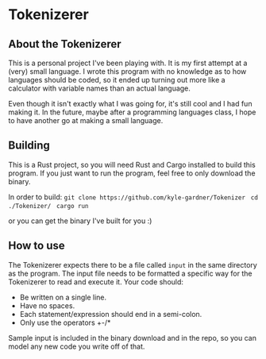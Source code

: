 # Tokenizerer
## About the Tokenizerer
This is a personal project I've been playing with. It is my first attempt at a (very) small language. I wrote this program with no knowledge as to how languages should be coded, so it ended up turning out more like a calculator with variable names than an actual language.

Even though it isn't exactly what I was going for, it's still cool and I had fun making it. In the future, maybe after a programming languages class, I hope to have another go at making a small language.

## Building
This is a Rust project, so you will need Rust and Cargo installed to build this program. If you just want to run the program, feel free to only download the binary.

In order to build:
```git clone https://github.com/kyle-gardner/Tokenizer ```
```cd ./Tokenizer/ ```
```cargo run```

or you can get the binary I've built for you :)
## How to use 
The Tokenizerer expects there to be a file called ```input``` in the same directory as the program.
The input file needs to be formatted a specific way for the Tokenizerer to read and execute it. Your code should:
- Be written on a single line.
- Have no spaces.
- Each statement/expression should end in a semi-colon.
- Only use the operators +-/*

Sample input is included in the binary download and in the repo, so you can model any new code you write off of that.
